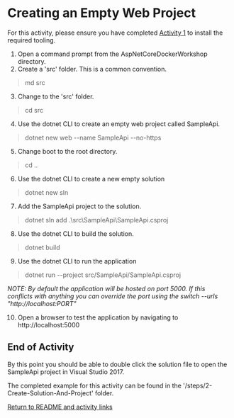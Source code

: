 # Creating an Empty Web Project

For this activity, please ensure you have completed [Activity 1](1-InstallTooling.md) to install the required tooling.

1. Open a command prompt from the AspNetCoreDockerWorkshop directory.
2. Create a 'src' folder. This is a common convention.

> md src

3. Change to the 'src' folder.

> cd src

4. Use the dotnet CLI to create an empty web project called SampleApi.

> dotnet new web --name SampleApi --no-https

5. Change boot to the root directory.

> cd ..

6. Use the dotnet CLI to create a new empty solution

> dotnet new sln

7. Add the SampleApi project to the solution.

> dotnet sln add .\src\SampleApi\SampleApi.csproj

8. Use the dotnet CLI to build the solution.

> dotnet build

9. Use the dotnet CLI to run the application

> dotnet run --project src/SampleApi/SampleApi.csproj

*NOTE: By default the application will be hosted on port 5000. If this conflicts with anything you can override the port using the switch  --urls "http://localhost:PORT"*

10. Open a browser to test the application by navigating to http://localhost:5000

## End of Activity

By this point you should be able to double click the solution file to open the SampleApi project in Visual Studio 2017.

The completed example for this activity can be found in the '/steps/2-Create-Solution-And-Project' folder.

[Return to README and activity links](../README.md)